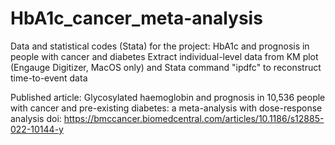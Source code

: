 # HbA1c_cancer_meta-analysis
Data and statistical codes (Stata) for the project: HbA1c and prognosis in people with cancer and diabetes
Extract individual-level data from KM plot (Engauge Digitizer, MacOS only) and Stata command "ipdfc" to reconstruct time-to-event data



Published article: Glycosylated haemoglobin and prognosis in 10,536 people with cancer and pre-existing diabetes: a meta-analysis with dose-response analysis
doi: https://bmccancer.biomedcentral.com/articles/10.1186/s12885-022-10144-y

